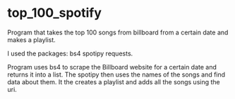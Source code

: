 # top_100_spotify

Program that takes the top 100 songs from billboard from a certain date and makes a playlist.

I used the packages:
    bs4
    spotipy
    requests.

Program uses bs4 to scrape the Billboard website for a certain date and returns it into a list. The spotipy then uses the names of the songs and find data about them. It the creates a playlist and adds all the songs using the uri.

